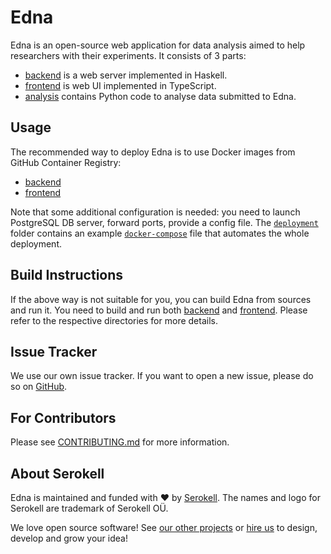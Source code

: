 <!--
   - SPDX-FileCopyrightText: 2019-2021 Serokell <https://serokell.io>
   -
   - SPDX-License-Identifier: LicenseRef-ReplaceMe
   -->

# Edna

<!--
TODO: CI and license badges!

[![License: MPL 2.0](https://img.shields.io/badge/License-MPL%202.0-brightgreen.svg)](https://opensource.org/licenses/MPL-2.0)
   -->

Edna is an open-source web application for data analysis aimed to help researchers with their experiments.
It consists of 3 parts:
* [backend](/backend/) is a web server implemented in Haskell.
* [frontend](/frontend/) is web UI implemented in TypeScript.
* [analysis](/analysis/) contains Python code to analyse data submitted to Edna.

## Usage

The recommended way to deploy Edna is to use Docker images from GitHub Container Registry:
* [backend](https://github.com/orgs/serokell/packages/container/package/edna-backend)
* [frontend](https://github.com/orgs/serokell/packages/container/package/edna-frontend)

Note that some additional configuration is needed: you need to launch PostgreSQL DB server, forward ports, provide a config file.
The [`deployment`](deployment/) folder contains an example [`docker-compose`](deployment/docker-compose.yml) file that automates the whole deployment.

## Build Instructions

If the above way is not suitable for you, you can build Edna from sources and run it.
You need to build and run both [backend](./backend) and [frontend](./frontend).
Please refer to the respective directories for more details.

## Issue Tracker

We use our own issue tracker.
If you want to open a new issue, please do so on [GitHub](https://github.com/serokell/edna/issues/new/choose).

## For Contributors

Please see [CONTRIBUTING.md](CONTRIBUTING.md) for more information.

## About Serokell

Edna is maintained and funded with ❤️ by [Serokell](https://serokell.io/).
The names and logo for Serokell are trademark of Serokell OÜ.

We love open source software! See [our other projects](https://serokell.io/community?utm_source=github) or [hire us](https://serokell.io/hire-us?utm_source=github) to design, develop and grow your idea!

